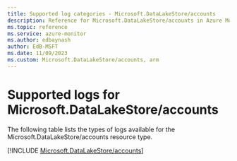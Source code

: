 ```yaml
---
title: Supported log categories - Microsoft.DataLakeStore/accounts
description: Reference for Microsoft.DataLakeStore/accounts in Azure Monitor Logs.
ms.topic: reference
ms.service: azure-monitor
ms.author: edbaynash
author: EdB-MSFT
ms.date: 11/09/2023
ms.custom: Microsoft.DataLakeStore/accounts, arm
---
```





# Supported logs for Microsoft.DataLakeStore/accounts  
The following table lists the types of logs available for the Microsoft.DataLakeStore/accounts resource type.
  
  
[!INCLUDE [Microsoft.DataLakeStore/accounts](./includes/microsoft-datalakestore-accounts-logs-include.md)]
  
